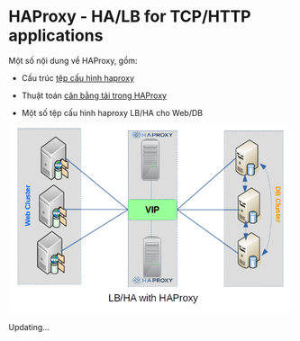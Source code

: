 # HAProxy - HA/LB for TCP/HTTP applications

Một số nội dung về HAProxy, gồm:

- Cấu trúc [tệp cấu hình haproxy](docs/About-HAProxy-Configuration-File.md)

- Thuật toán [cân bằng tải trong HAProxy](docs/About-HAProxy-Load-Balancing.md)

- Một số tệp cấu hình haproxy LB/HA cho Web/DB

<img src="images/ha-lb-HAProxy.png" />

Updating...
